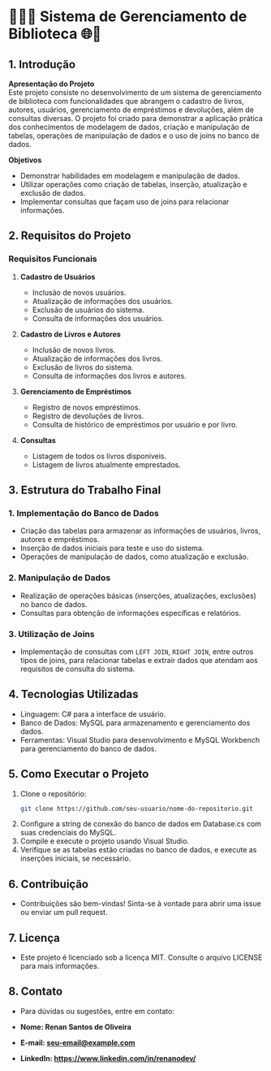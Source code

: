 # 🧑🏽‍💻 Sistema de Gerenciamento de Biblioteca 🌐💼

## 1. Introdução

**Apresentação do Projeto**  
Este projeto consiste no desenvolvimento de um sistema de gerenciamento de biblioteca com funcionalidades que abrangem o cadastro de livros, autores, usuários, gerenciamento de empréstimos e devoluções, além de consultas diversas. O projeto foi criado para demonstrar a aplicação prática dos conhecimentos de modelagem de dados, criação e manipulação de tabelas, operações de manipulação de dados e o uso de joins no banco de dados.

**Objetivos**  
- Demonstrar habilidades em modelagem e manipulação de dados.
- Utilizar operações como criação de tabelas, inserção, atualização e exclusão de dados.
- Implementar consultas que façam uso de joins para relacionar informações.

## 2. Requisitos do Projeto

### Requisitos Funcionais
1. **Cadastro de Usuários**
   - Inclusão de novos usuários.
   - Atualização de informações dos usuários.
   - Exclusão de usuários do sistema.
   - Consulta de informações dos usuários.

2. **Cadastro de Livros e Autores**
   - Inclusão de novos livros.
   - Atualização de informações dos livros.
   - Exclusão de livros do sistema.
   - Consulta de informações dos livros e autores.

3. **Gerenciamento de Empréstimos**
   - Registro de novos empréstimos.
   - Registro de devoluções de livros.
   - Consulta de histórico de empréstimos por usuário e por livro.

4. **Consultas**
   - Listagem de todos os livros disponíveis.
   - Listagem de livros atualmente emprestados.

## 3. Estrutura do Trabalho Final

### 1. Implementação do Banco de Dados
   - Criação das tabelas para armazenar as informações de usuários, livros, autores e empréstimos.
   - Inserção de dados iniciais para teste e uso do sistema.
   - Operações de manipulação de dados, como atualização e exclusão.

### 2. Manipulação de Dados
   - Realização de operações básicas (inserções, atualizações, exclusões) no banco de dados.
   - Consultas para obtenção de informações específicas e relatórios.

### 3. Utilização de Joins
   - Implementação de consultas com `LEFT JOIN`, `RIGHT JOIN`, entre outros tipos de joins, para relacionar tabelas e extrair dados que atendam aos requisitos de consulta do sistema.

## 4. Tecnologias Utilizadas
- Linguagem: C# para a interface de usuário.
- Banco de Dados: MySQL para armazenamento e gerenciamento dos dados.
- Ferramentas: Visual Studio para desenvolvimento e MySQL Workbench para gerenciamento do banco de dados.

## 5. Como Executar o Projeto
1. Clone o repositório:
   ```bash
   git clone https://github.com/seu-usuario/nome-do-repositorio.git

2. Configure a string de conexão do banco de dados em Database.cs com suas credenciais do MySQL.
3. Compile e execute o projeto usando Visual Studio.
4. Verifique se as tabelas estão criadas no banco de dados, e execute as inserções iniciais, se necessário.

## 6. Contribuição
- Contribuições são bem-vindas! Sinta-se à vontade para abrir uma issue ou enviar um pull request.

## 7. Licença
- Este projeto é licenciado sob a licença MIT. Consulte o arquivo LICENSE para mais informações.

## 8. Contato
- Para dúvidas ou sugestões, entre em contato:

- **Nome: Renan Santos de Oliveira**
- **E-mail: seu-email@example.com**
- **LinkedIn: https://www.linkedin.com/in/renanodev/**